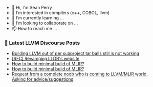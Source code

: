 - 👋 Hi, I’m Sean Perry
- 👀 I’m interested in compilers (c++, COBOL, llvm)
- 🌱 I’m currently learning ...
- 💞️ I’m looking to collaborate on ...
- 📫 How to reach me ...

<!---
s66perry/s66perry is a ✨ special ✨ repository because its `README.md` (this file) appears on your GitHub profile.
You can click the Preview link to take a look at your changes.
--->
### 📕 Latest LLVM Discourse Posts

<!-- DISCOURSE-LLVM:START -->
- [Building LLVM out of per subproject tar balls still is not working](https://discourse.llvm.org/t/building-llvm-out-of-per-subproject-tar-balls-still-is-not-working/72829#post_8)
- [[RFC] Revamping LLDB&#39;s website](https://discourse.llvm.org/t/rfc-revamping-lldbs-website/72899#post_3)
- [How to build minimal build of MLIR?](https://discourse.llvm.org/t/how-to-build-minimal-build-of-mlir/72901#post_4)
- [How to build minimal build of MLIR?](https://discourse.llvm.org/t/how-to-build-minimal-build-of-mlir/72901#post_3)
- [Request from a complete noob who is coming to LLVM/MLIR world. Asking for advice/suggestions](https://discourse.llvm.org/t/request-from-a-complete-noob-who-is-coming-to-llvm-mlir-world-asking-for-advice-suggestions/72396#post_8)
<!-- DISCOURSE-LLVM:END -->
